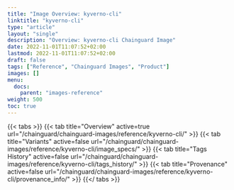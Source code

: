 ```yaml
---
title: "Image Overview: kyverno-cli"
linktitle: "kyverno-cli"
type: "article"
layout: "single"
description: "Overview: kyverno-cli Chainguard Image"
date: 2022-11-01T11:07:52+02:00
lastmod: 2022-11-01T11:07:52+02:00
draft: false
tags: ["Reference", "Chainguard Images", "Product"]
images: []
menu:
  docs:
    parent: "images-reference"
weight: 500
toc: true
---
```


{{< tabs >}}
{{< tab title="Overview" active=true url="/chainguard/chainguard-images/reference/kyverno-cli/" >}}
{{< tab title="Variants" active=false url="/chainguard/chainguard-images/reference/kyverno-cli/image_specs/" >}}
{{< tab title="Tags History" active=false url="/chainguard/chainguard-images/reference/kyverno-cli/tags_history/" >}}
{{< tab title="Provenance" active=false url="/chainguard/chainguard-images/reference/kyverno-cli/provenance_info/" >}}
{{</ tabs >}}



